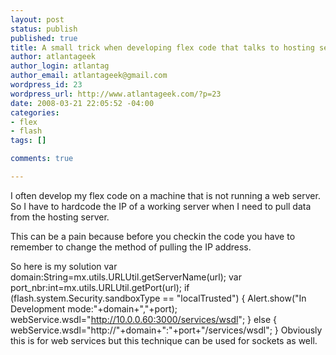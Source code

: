 ```yaml
--- 
layout: post
status: publish
published: true
title: A small trick when developing flex code that talks to hosting server
author: atlantageek
author_login: atlantag
author_email: atlantageek@gmail.com
wordpress_id: 23
wordpress_url: http://www.atlantageek.com/?p=23
date: 2008-03-21 22:05:52 -04:00
categories: 
- flex
- flash
tags: []

comments: true

---
```

I often develop my flex code on a machine that is not running a web server. So I have to hardcode the IP of a working server when I need to pull data from the hosting server.

This can be a pain because before you checkin the code you have to remember to change the method of pulling the IP address.

So here is my solution
	var domain:String=mx.utils.URLUtil.getServerName(url);
	var port_nbr:int=mx.utils.URLUtil.getPort(url);
	if (flash.system.Security.sandboxType == "localTrusted")
	{
		Alert.show("In Development mode:"+domain+","+port);
		webService.wsdl="http://10.0.0.60:3000/services/wsdl";
	}
	else
	{
		webService.wsdl="http://"+domain+":"+port+"/services/wsdl";
	}
Obviously this is for web services but this technique can be used for sockets as well.
